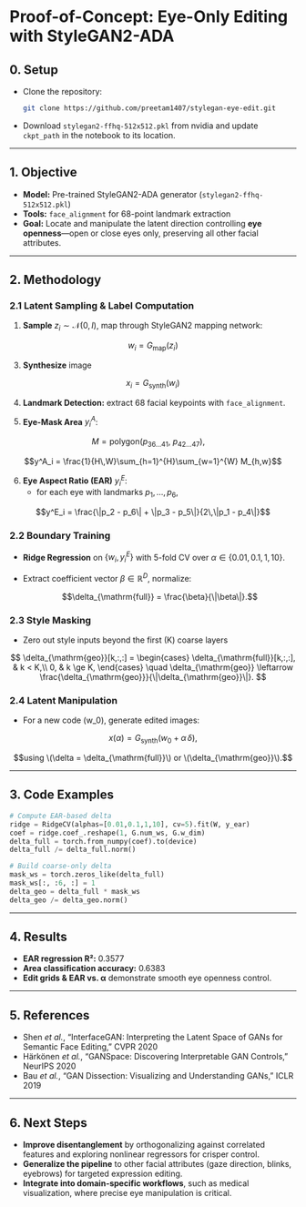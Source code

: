 # Proof-of-Concept: Eye-Only Editing with StyleGAN2-ADA

## 0. Setup
- Clone the repository:
  ```bash
  git clone https://github.com/preetam1407/stylegan-eye-edit.git
  ```

- Download `stylegan2-ffhq-512x512.pkl` from nvidia and update `ckpt_path` in the notebook to its location.

---
## 1. Objective

- **Model:** Pre-trained StyleGAN2-ADA generator (`stylegan2-ffhq-512x512.pkl`)  
- **Tools:** `face_alignment` for 68-point landmark extraction  
- **Goal:** Locate and manipulate the latent direction controlling **eye openness**—open or close eyes only, preserving all other facial attributes.

---
## 2. Methodology

### 2.1 Latent Sampling & Label Computation

1. **Sample** $z_i \sim \mathcal{N}(0, I)$, map through StyleGAN2 mapping network:

$$w_i = G_{\mathrm{map}}(z_i)$$

3. **Synthesize** image  

$$x_i = G_{\mathrm{synth}}(w_i)$$

4. **Landmark Detection:** extract 68 facial keypoints with `face_alignment`.

5. **Eye-Mask Area** $y^A_i$:
   
$$M = \text{polygon}(p_{36\ldots41},\ p_{42\ldots47}),\quad$$

$$y^A_i = \frac{1}{H\,W}\sum_{h=1}^{H}\sum_{w=1}^{W} M_{h,w}$$

6. **Eye Aspect Ratio (EAR)** $y^E_i$:
   - for each eye with landmarks $p_1,\dots,p_6$,

$$y^E_i = \frac{\|p_2 - p_6\| + \|p_3 - p_5\|}{2\,\|p_1 - p_4\|}$$


### 2.2 Boundary Training

- **Ridge Regression** on $\{w_i, y^E_i\}$ with 5-fold CV over $\alpha \in \{0.01, 0.1, 1, 10\}$.  
- Extract coefficient vector $\beta \in \mathbb{R}^D$, normalize:
  
  $$\delta_{\mathrm{full}} = \frac{\beta}{\|\beta\|}.$$

### 2.3 Style Masking

- Zero out style inputs beyond the first \(K\) coarse layers

$$
\delta_{\mathrm{geo}}[k,:,:] =
\begin{cases}
\delta_{\mathrm{full}}[k,:,:], & k < K,\\
0,                            & k \ge K,
\end{cases}
\quad
\delta_{\mathrm{geo}} \leftarrow \frac{\delta_{\mathrm{geo}}}{\|\delta_{\mathrm{geo}}\|}.
$$

### 2.4 Latent Manipulation

- For a new code \(w_0\), generate edited images:

$$x(\alpha) = G_{\mathrm{synth}}\bigl(w_0 + \alpha\,\delta\bigr),$$

$$using \(\delta = \delta_{\mathrm{full}}\) or \(\delta_{\mathrm{geo}}\).$$

---

## 3. Code Examples

```python
# Compute EAR-based delta
ridge = RidgeCV(alphas=[0.01,0.1,1,10], cv=5).fit(W, y_ear)
coef = ridge.coef_.reshape(1, G.num_ws, G.w_dim)
delta_full = torch.from_numpy(coef).to(device)
delta_full /= delta_full.norm()
```

```python
# Build coarse-only delta
mask_ws = torch.zeros_like(delta_full)
mask_ws[:, :6, :] = 1
delta_geo = delta_full * mask_ws
delta_geo /= delta_geo.norm()
```

---

## 4. Results

- **EAR regression R²:** 0.3577  
- **Area classification accuracy:** 0.6383  
- **Edit grids & EAR vs. α** demonstrate smooth eye openness control.

---

## 5. References

- Shen *et al.*, “InterfaceGAN: Interpreting the Latent Space of GANs for Semantic Face Editing,” CVPR 2020  
- Härkönen *et al.*, “GANSpace: Discovering Interpretable GAN Controls,” NeurIPS 2020  
- Bau *et al.*, “GAN Dissection: Visualizing and Understanding GANs,” ICLR 2019

---

## 6. Next Steps
- **Improve disentanglement** by orthogonalizing against correlated features and exploring nonlinear regressors for crisper control.   
- **Generalize the pipeline** to other facial attributes (gaze direction, blinks, eyebrows) for targeted expression editing.  
- **Integrate into domain-specific workflows**, such as medical visualization, where precise eye manipulation is critical.  
